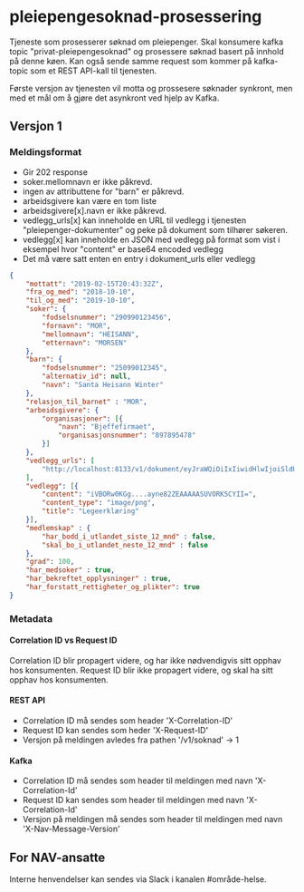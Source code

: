 # pleiepengesoknad-prosessering

Tjeneste som prosesserer søknad om pleiepenger.
Skal konsumere kafka topic "privat-pleiepengesoknad" og prosessere søknad basert på innhold på denne køen.
Kan også sende samme request som kommer på kafka-topic som et REST API-kall til tjenesten.

Første versjon av tjenesten vil motta og prossesere søknader synkront, men med et mål om å gjøre det asynkront ved hjelp av Kafka.

## Versjon 1
### Meldingsformat
- Gir 202 response
- soker.mellomnavn er ikke påkrevd.
- ingen av attributtene for "barn" er påkrevd.
- arbeidsgivere kan være en tom liste
- arbeidsgivere[x].navn er ikke påkrevd.
- vedlegg_urls[x] kan inneholde en URL til vedlegg i tjenesten "pleiepenger-dokumenter" og peke på dokument som tilhører søkeren.
- vedlegg[x] kan inneholde en JSON med vedlegg på format som vist i eksempel hvor "content" er base64 encoded vedlegg
- Det må være satt enten en entry i dokument_urls eller vedlegg

```json
{
    "mottatt": "2019-02-15T20:43:32Z",
	"fra_og_med": "2018-10-10",
	"til_og_med": "2019-10-10",
	"soker": {
		"fodselsnummer": "290990123456",
		"fornavn": "MOR",
		"mellomnavn": "HEISANN",
		"etternavn": "MORSEN"
	},
	"barn": {
		"fodselsnummer": "25099012345",
		"alternativ_id": null,
		"navn": "Santa Heisann Winter"
	},
	"relasjon_til_barnet" : "MOR",
	"arbeidsgivere": {
		"organisasjoner": [{
			"navn": "Bjeffefirmaet",
			"organisasjonsnummer": "897895478"
		}]
	},
	"vedlegg_urls": [
		"http://localhost:8133/v1/dokument/eyJraWQiOiIxIiwidHlwIjoiSldUIiwiYWxnIjoibm9uZSJ9.eyJqdGkiOiJlZWNlY2NkNS1jNjkyLTQyMDEtYTJhNi04OTFiMWFjZDYwMGMifQ"
	],
	"vedlegg": [{
    	"content": "iVBORw0KGg....ayne82ZEAAAAASUVORK5CYII=",
    	"content_type": "image/png",
    	"title": "Legeerklæring"
    }],
	"medlemskap" : {
        "har_bodd_i_utlandet_siste_12_mnd" : false,
        "skal_bo_i_utlandet_neste_12_mnd" : false
	},
	"grad": 100,
	"har_medsoker" : true,
    "har_bekreftet_opplysninger" : true,
    "har_forstatt_rettigheter_og_plikter": true
}
```

### Metadata
#### Correlation ID vs Request ID
Correlation ID blir propagert videre, og har ikke nødvendigvis sitt opphav hos konsumenten.
Request ID blir ikke propagert videre, og skal ha sitt opphav hos konsumenten.

#### REST API
- Correlation ID må sendes som header 'X-Correlation-ID'
- Request ID kan sendes som heder 'X-Request-ID'
- Versjon på meldingen avledes fra pathen '/v1/soknad' -> 1


#### Kafka
- Correlation ID må sendes som header til meldingen med navn 'X-Correlation-Id'
- Request ID kan sendes som header til meldingen med navn 'X-Correlation-Id'
- Versjon på meldingen må sendes som header til meldingen med navn 'X-Nav-Message-Version'

## For NAV-ansatte

Interne henvendelser kan sendes via Slack i kanalen #område-helse.

